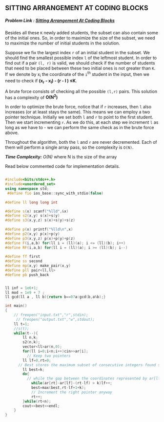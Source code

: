 ## SITTING ARRANGEMENT AT CODING BLOCKS
##### Problem Link : [Sitting Arrangement At Coding Blocks](https://hack.codingblocks.com/admin/preview/1246)  

Besides all these `K` newly added students, the subset can also contain some of the initial ones. So, in order to maximize the size of the subset, we need to maximize the number of initial students in the solution.

Suppose we fix the largest index `r` of an initial student in the subset. We should find the smallest possible index `l` of the leftmost student. In order to find out if a pair `(l, r)` is valid, we should check if the number of students that need to be placed between these two initial ones is not greater than `K`. If we denote by x<sub>i</sub> the coordinate of the `i`<sup>th</sup> student in the input, then we need to check if **(x<sub>r</sub> - x<sub>l</sub>) - (r - l ) ≤K**.

A brute force consists of checking all the possible `(l,r)` pairs. This solution has a complexity of **O(N<sup>2</sup>)**

In order to optimize the brute force, notice that if `r` increases, then `l` also increases (or at least stays the same). This means we can employ a two pointer technique. Initially we set both `l` and `r` to point to the first student. Then we start incrementing `r`. As we do this, at each step we increment `l` as long as we have to - we can perform the same check as in the brute force above.

Throughout the algorithm, both the `l` and `r` are never decremented. Each of them will perform a single array pass, so the complexity is `O(N)`.


_**Time Complexity:** O(N)_ where N is the size of the array

Read below commented code for implementation details.
```C++

#include<bits/stdc++.h>
#include<unordered_set>
using namespace std;
 #define fio ios_base::sync_with_stdio(false)
 
#define ll long long int

#define s(x) scanf("%lld",&x)
#define s2(x,y) s(x)+s(y)
#define s3(x,y,z) s(x)+s(y)+s(z)
 
#define p(x) printf("%lld\n",x)
#define p2(x,y) p(x)+p(y)
#define p3(x,y,z) p(x)+p(y)+p(z)
#define F(i,a,b) for(ll i = (ll)(a); i <= (ll)(b); i++)
#define RF(i,a,b) for(ll i = (ll)(a); i >= (ll)(b); i--)
 
#define ff first
#define ss second
#define mp(x,y) make_pair(x,y)
#define pll pair<ll,ll>
#define pb push_back


ll inf = 1e6+1;
ll mod = 1e9 + 7 ;
ll gcd(ll a , ll b){return b==0?a:gcd(b,a%b);}

int main()
{
    // freopen("input.txt","r",stdin);
     // freopen("output.txt","w",stdout);
    ll t=1;
    //s(t);
    while(t--){
        ll n,k;
        s2(n,k);
        vector<ll>ar(n,0);
        for(ll i=0;i<n;i++)cin>>ar[i];
          // Keep two pointers
        ll lf=0,rt=0;
      // Best stores the maximum subset of consecutive integers found so far
        ll best=k;
        do{
          // while the gap between the coordinates represented by ar[lf] and ar[rt] is greater than k,increment the left pointer
            while(ar[rt]-ar[lf]-(rt-lf) > k)lf++;
            best=max(best,rt-lf+1+k);
            // Increment the right pointer anyway
            rt++;
        }while(rt<n);
        cout<<best<<endl;
    }
}

```